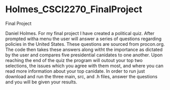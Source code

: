 # Holmes_CSCI2270_FinalProject
Final Project

Daniel Holmes.
For my final project I have created a political quiz. After prompted witha menu the user will answer a series of questions regarding policies in the United States. These questions are sourced from procon.org. The code then takes these answers along witht the importance as dictated by the user and compares five presidential canidates to one another. Upon reaching the end of the quiz the program will outout your top two selections, the issues which you agree with them most, and where you can read more information about your top canidate. In order to run just download and run the three main, src, and .h files, answer the questions and you will be given your results. 
